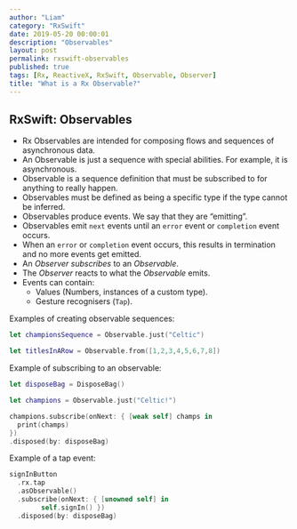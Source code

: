 ```yaml
---
author: "Liam"
category: "RxSwift"
date: 2019-05-20 00:00:01
description: "Observables"
layout: post
permalink: rxswift-observables
published: true
tags: [Rx, ReactiveX, RxSwift, Observable, Observer]
title: "What is a Rx Observable?"
---
```


## RxSwift: Observables

- Rx Observables are intended for composing flows and sequences of asynchronous data.
- An Observable is just a sequence with special abilities. For example, it is asynchronous.
- Observable is a sequence definition that must be subscribed to for anything to really happen.
- Observables must be defined as being a specific type if the type cannot be inferred.
- Observables produce events. We say that they are “emitting”.
- Observables emit `next` events until an `error` event or `completion` event occurs.
- When an `error` or `completion` event occurs, this results in termination and no more events get emitted.
- An _Observer subscribes_ to an _Observable_.
- The _Observer_ reacts to what the _Observable_ emits.
- Events can contain:
    * Values (Numbers, instances of a custom type).
    * Gesture recognisers (`Tap`).

Examples of creating observable sequences:

```swift
let championsSequence = Observable.just("Celtic")

let titlesInARow = Observable.from([1,2,3,4,5,6,7,8])
```

Example of subscribing to an observable:

```swift
let disposeBag = DisposeBag()

let champions = Observable.just("Celtic!")

champions.subscribe(onNext: { [weak self] champs in
  print(champs)
})
.disposed(by: disposeBag)
```

Example of a tap event:

```swift
signInButton
  .rx.tap
  .asObservable()
  .subscribe(onNext: { [unowned self] in
		self.signIn() })
  .disposed(by: disposeBag)
```
